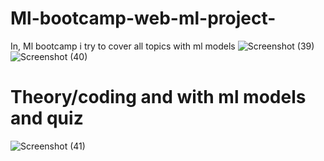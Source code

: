 
# Ml-bootcamp-web-ml-project-
In, Ml bootcamp i try  to cover all topics with ml models 
![Screenshot (39)](https://user-images.githubusercontent.com/74282916/151979542-48e0deee-cbe2-49b8-901b-7da7461a3f1a.png)
![Screenshot (40)](https://user-images.githubusercontent.com/74282916/151979645-e69314bb-344b-42cb-9f59-e454409556b7.png)
# Theory/coding and with ml models and quiz
![Screenshot (41)](https://user-images.githubusercontent.com/74282916/151979885-3b9d05ba-098f-48e2-913d-bfbca73349f3.png)
